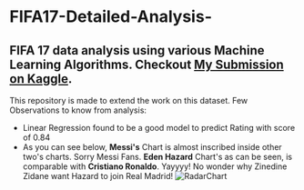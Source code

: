# FIFA17-Detailed-Analysis-
FIFA 17 data analysis using various Machine Learning Algorithms. Checkout [My Submission on Kaggle](https://www.kaggle.com/rupavj/fifa-17-detailed-analysis/notebook).
-----------------------------------------------------------------------------
This repository is made to extend the work on this dataset.
Few Observations to know from analysis:
* Linear Regression found to be a good model to predict Rating with score of 0.84
* As you can see below, **Messi's** Chart is almost inscribed inside other two's charts. Sorry Messi Fans.
**Eden Hazard** Chart's as can be seen, is comparable with **Cristiano Ronaldo**. Yayyyy! No wonder why Zinedine Zidane want Hazard to join Real Madrid!
![RadarChart](https://github.com/rupav/FIFA17-Detailed-Analysis-/blob/master/images/comparisionRadarChart2.png )



